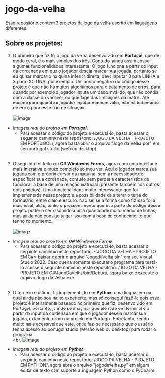# jogo-da-velha
Esse repositório contém 3 projetos de jogo da velha escrito em linguagens diferentes.
## Sobre os projetos:
1. O primeiro que fiz foi o jogo da velha desenvolvido em **Portugol**, que de modo geral, é o mais simples dos três. Contudo, ainda assim possui algumas funcionalidades interessante. O jogo funciona a partir do input da cordenada em que o jogador deseja marcar sua jogada, portanto se eu quiser marcar o no quina inferior direita, devo inputar 3 para LINHA e 3 para COLUNA, por exemplo. Um ponto negativo do código desse projeto é que não há muitos algoritimos para o tratamento de erros, para quando por exemplo o jogador inputa um dado inválido, que não condiz com a classe da varíavel, ou que foge das limitações da matriz. Até mesmo para quando o jogador inputar nenhum valor, não há tratamento de erros para esse tipo de situação. <br><br>
   ![image](https://github.com/user-attachments/assets/febb8f02-baff-4d2d-b44f-ba0c81f5027c)
* *Imagem real do projeto em **Portugol.***
   * Para acessar o código do projeto e executá-lo, basta acessar o seguinte caminho neste repositório: /JOGO DA VELHA - PROJETO EM PORTUGOL/, agora basta abrir o arquivo "Jogo da Velha.por" em seu portugol studio (web ou desktop).
<br><br>

2. O segundo foi feito em **C# Windowns Forms**, agora com uma interface mais interativa e muito completo ao meu ver. Aqui o jogador marca sua jogada com o próprio cursor da máquina, sem a necessidade de específicar sua cordenada, contudo sem perder a característica de funcionar a base de uma relação matricial (presente também nos outros dois projetos). Uma funcionalidade muito interessante que foi implementada nesse projeto é a possibilidade de alterar o tema do formulário, entre claro e escuro. Não sei se a forma como fiz isso foi a mais ideal, aliás, tenho o pressentimento que boa parte do código desse projeto poderia ser resumido a uma quantidade muito menor de linhas, mas ainda não consigo julgar isso com a base de conhecimento que tenho no momento. <br><br>
   ![image](https://github.com/user-attachments/assets/9ce52749-a6d8-4cc2-810a-4b6b6d0960e7)
* *Imagem real do projeto em **C# Windowns Forms***
  * Para acessar o código do projeto e executá-lo, basta acessar o seguinte caminho neste repositório: <JOGO DA VELHA - PROJETO EM C#> baixar e abrir o arquivo "JogodaVelha.sln" em seu Visual Studio 2022. Caso queira somente executar o programa para testá-lo acesse o seguinte caminho neste repositório: /JOGO DA VELHA - PROJETO EM C#/JogoDaVelha/bin/Debug/, agora baixe e execute o arquivo Jogo da Velha.exe.
<br><br>
   
3. O terceiro e último, foi implementado em **Python**, uma linguagem na qual ainda não sou muito experiente, mas só consegui fazê-lo pois esse projeto é inteiramente baseado no primeiro que fiz, desenvolvido em Portugol, portanto, ja é de se imaginar que ele rode em terminal e a partir do input da cordenada em que o jogador deseja marcar sua jogada, extamente como no projeto em Portugol. Entretanto, sendo muito mais acessível que este, onde faz-se necessário que o usuário tenha acesso ao portugol studio (versão web ou desktop) para rodar o programa. <br><br.
   ![image](https://github.com/user-attachments/assets/0305fa6c-9cde-4a90-ac2e-27f1f7721150)
* *Imagem real do projeto em **Python***
   * Para acessar o código do projeto e executá-lo, basta acessar o seguinte caminho neste repositório: /JOGO DA VELHA - PROJETO EM PYTHON/, agora abra o arquivo "jogodavelha.py" em algum editor de texto com suporte a linguagem Python como o PyCharm.
<br><br>





